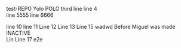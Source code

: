 test-REPO
Yolo POLO 
third line
line 4  
line 5555
line 6666

line 10
line 11
Line 12 
Line 13 
Line 15 
wadwd   Before Miguel was made INACTIVE  
Lin
Line 17 
e2e
